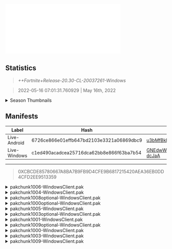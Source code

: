 <div style="pointer-events: none">
  <img style="pointer-events: none" src="https://raw.githubusercontent.com/Tectors/Archive/master/source/dependents/gen.20.30.svg" width="360" height="155">
<div>

## Statistics
> *++Fortnite+Release-20.30-CL-20037261-Windows*

> 2022-05-16 07:01:31.760929 | May 16th, 2022

<details>
  <summary>Season Thumbnails</summary>

  > Seasonal thumbnails are a season's normal ltms and their photos.

  | Name | ID |
  | - | - |
  | [Zero Build - Duos](https://raw.githubusercontent.com/Tectors/Archive/master/source/dependents/monthly-rotaton/playlist_nobuildbr_duo_20_30.png) | Playlist_NoBuildBR_Duo |
  | [Solo](https://raw.githubusercontent.com/Tectors/Archive/master/source/dependents/monthly-rotaton/playlist_defaultsolo_20_30.png) | Playlist_DefaultSolo |
  | [Zero Build - Trios](https://raw.githubusercontent.com/Tectors/Archive/master/source/dependents/monthly-rotaton/playlist_nobuildbr_trio_20_30.png) | Playlist_NoBuildBR_Trio |
  | [Zero Build - Solo](https://raw.githubusercontent.com/Tectors/Archive/master/source/dependents/monthly-rotaton/playlist_nobuildbr_solo_20_30.png) | Playlist_NoBuildBR_Solo |
</details>

## Manifests
| Label | Hash | Route |
| - | - | - |
| Live-Android | 6726ce866e01effb647bd2103e3321a06869dbc9 | [u3bMfBkhClfyUpMm3ka117g9jcm8hg](https://github.com/Tectors/Archive/blob/master/manifests/u3bMfBkhClfyUpMm3ka117g9jcm8hg.manifest) |
| Live-Windows | c1ed490acadcea25716dca62bb8e866f63ba7b54 | [GNEdwWsWRB54niwy70WJpDoF-dcJaA](https://github.com/Tectors/Archive/blob/master/manifests/GNEdwWsWRB54niwy70WJpDoF-dcJaA.manifest) |

---

> 0XCBCDE85780667A8BA7B9FB9D4CFE9B6817215420AEA36EB0DD4CFD2EE9513359

<details>
  <summary>pakchunk1006-WindowsClient.pak</summary>

  > FortniteGame/Content/Paks/pakchunk1006-WindowsClient.pak

  > 0x547927633B287636A6842DE8564BA52FBB0CA6C464C3D65C09C4A0BAFF5B6523

  </details>

<details>
  <summary>pakchunk1004-WindowsClient.pak</summary>

  > FortniteGame/Content/Paks/pakchunk1004-WindowsClient.pak

  > 0x5AC5CC6239355B6549F28F438FB157B1A2AF1CD787C9DAF6909122C0F4483305

  <img src="https://raw.githubusercontent.com/Tectors/Archive/master/source/dependents/referred/EID_Triumphant.svg" width="100"> 
</details>

<details>
  <summary>pakchunk1008optional-WindowsClient.pak</summary>

  > FortniteGame/Content/Paks/pakchunk1008optional-WindowsClient.pak

  > 0x68A4A21EFEF7FBCD08D8D67C94501B57B091C9118EE0B37D27B6BA823879D5BE

  <img src="https://raw.githubusercontent.com/Tectors/Archive/master/source/dependents/referred/Pickaxe_ID_785_ForsakeFemale.svg" width="100"> <img src="https://raw.githubusercontent.com/Tectors/Archive/master/source/dependents/referred/LSID_430_ForsakeBeginning.svg" width="100"> <img src="https://raw.githubusercontent.com/Tectors/Archive/master/source/dependents/referred/CID_A_393_Athena_Commando_F_Forsake.svg" width="100"> <img src="https://raw.githubusercontent.com/Tectors/Archive/master/source/dependents/referred/BID_995_ForsakeFemale.svg" width="100"> 
</details>

<details>
  <summary>pakchunk1000optional-WindowsClient.pak</summary>

  > FortniteGame/Content/Paks/pakchunk1000optional-WindowsClient.pak

  > 0xD97E86CF0A7E3D039E7A33FB1F0269F7C68EF694D50E75FFB79A5EE566B85B21

  <img src="https://raw.githubusercontent.com/Tectors/Archive/master/source/dependents/referred/Pickaxe_ID_794_CarbideKnightMale.svg" width="100"> <img src="https://raw.githubusercontent.com/Tectors/Archive/master/source/dependents/referred/CID_A_401_Athena_Commando_M_CarbideKnight.svg" width="100"> <img src="https://raw.githubusercontent.com/Tectors/Archive/master/source/dependents/referred/BID_A_006_CarbideKnightMale.svg" width="100"> 
</details>

<details>
  <summary>pakchunk1005-WindowsClient.pak</summary>

  > FortniteGame/Content/Paks/pakchunk1005-WindowsClient.pak

  > 0xC32C850F658EB6C8076C60B844D904BCB14D81B65685199CBBC9501E0D140453

  <img src="https://raw.githubusercontent.com/Tectors/Archive/master/source/dependents/referred/EID_Concentrate_0W5GY.svg" width="100"> 
</details>

<details>
  <summary>pakchunk1003optional-WindowsClient.pak</summary>

  > FortniteGame/Content/Paks/pakchunk1003optional-WindowsClient.pak

  > 0x32AAE1ACBEF16DED750993F0CF5A494F1F0CF3250719EFD51CBDBD54A94A54A8

  <img src="https://raw.githubusercontent.com/Tectors/Archive/master/source/dependents/referred/SPID_369_LittleEggDrops.svg" width="100"> <img src="https://raw.githubusercontent.com/Tectors/Archive/master/source/dependents/referred/SPID_368_LittleEggChick.svg" width="100"> <img src="https://raw.githubusercontent.com/Tectors/Archive/master/source/dependents/referred/Pickaxe_ID_771_LittleEggFemale.svg" width="100"> <img src="https://raw.githubusercontent.com/Tectors/Archive/master/source/dependents/referred/EID_LittleEgg_69OX0.svg" width="100"> <img src="https://raw.githubusercontent.com/Tectors/Archive/master/source/dependents/referred/CID_A_377_Athena_Commando_F_LittleEgg_OMNB5.svg" width="100"> <img src="https://raw.githubusercontent.com/Tectors/Archive/master/source/dependents/referred/BID_976_LittleEgg_Female_4EJ99.svg" width="100"> 
</details>

<details>
  <summary>pakchunk1001-WindowsClient.pak</summary>

  > FortniteGame/Content/Paks/pakchunk1001-WindowsClient.pak

  > 0xADD10498A76F9E6D3E11708D13C01A2F75CEBD559F2DD31539F6582A3E0ACF08

  <img src="https://raw.githubusercontent.com/Tectors/Archive/master/source/dependents/referred/MusicPack_131_MC.svg" width="100"> 
</details>

<details>
  <summary>pakchunk1009optional-WindowsClient.pak</summary>

  > FortniteGame/Content/Paks/pakchunk1009optional-WindowsClient.pak

  > 0xE0BAD7B4B10184BE49AAE02EE3F92AD438216F8FF7E796113ADDDC89783ECAC1

  <img src="https://raw.githubusercontent.com/Tectors/Archive/master/source/dependents/referred/Pickaxe_ID_792_RumbleMale.svg" width="100"> <img src="https://raw.githubusercontent.com/Tectors/Archive/master/source/dependents/referred/Pickaxe_ID_791_RumbleFemale.svg" width="100"> <img src="https://raw.githubusercontent.com/Tectors/Archive/master/source/dependents/referred/LSID_429_Rumble.svg" width="100"> <img src="https://raw.githubusercontent.com/Tectors/Archive/master/source/dependents/referred/Glider_ID_365_RumbleFemale.svg" width="100"> <img src="https://raw.githubusercontent.com/Tectors/Archive/master/source/dependents/referred/EID_Rumble_Male.svg" width="100"> <img src="https://raw.githubusercontent.com/Tectors/Archive/master/source/dependents/referred/EID_Rumble_Female.svg" width="100"> <img src="https://raw.githubusercontent.com/Tectors/Archive/master/source/dependents/referred/CID_A_385_Athena_Commando_F_Rumble.svg" width="100"> <img src="https://raw.githubusercontent.com/Tectors/Archive/master/source/dependents/referred/CID_A_384_Athena_Commando_M_Rumble.svg" width="100"> <img src="https://raw.githubusercontent.com/Tectors/Archive/master/source/dependents/referred/BID_988_Rumble.svg" width="100"> <img src="https://raw.githubusercontent.com/Tectors/Archive/master/source/dependents/referred/BID_987_Rumble_Female.svg" width="100"> 
</details>

<details>
  <summary>pakchunk1000-WindowsClient.pak</summary>

  > FortniteGame/Content/Paks/pakchunk1000-WindowsClient.pak

  > 0xD97E86CF0A7E3D039E7A33FB1F0269F7C68EF694D50E75FFB79A5EE566B85B21

  <img src="https://raw.githubusercontent.com/Tectors/Archive/master/source/dependents/referred/Pickaxe_ID_794_CarbideKnightMale.svg" width="100"> <img src="https://raw.githubusercontent.com/Tectors/Archive/master/source/dependents/referred/CID_A_401_Athena_Commando_M_CarbideKnight.svg" width="100"> <img src="https://raw.githubusercontent.com/Tectors/Archive/master/source/dependents/referred/BID_A_006_CarbideKnightMale.svg" width="100"> 
</details>

<details>
  <summary>pakchunk1003-WindowsClient.pak</summary>

  > FortniteGame/Content/Paks/pakchunk1003-WindowsClient.pak

  > 0x32AAE1ACBEF16DED750993F0CF5A494F1F0CF3250719EFD51CBDBD54A94A54A8

  <img src="https://raw.githubusercontent.com/Tectors/Archive/master/source/dependents/referred/SPID_369_LittleEggDrops.svg" width="100"> <img src="https://raw.githubusercontent.com/Tectors/Archive/master/source/dependents/referred/SPID_368_LittleEggChick.svg" width="100"> <img src="https://raw.githubusercontent.com/Tectors/Archive/master/source/dependents/referred/Pickaxe_ID_771_LittleEggFemale.svg" width="100"> <img src="https://raw.githubusercontent.com/Tectors/Archive/master/source/dependents/referred/EID_LittleEgg_69OX0.svg" width="100"> <img src="https://raw.githubusercontent.com/Tectors/Archive/master/source/dependents/referred/CID_A_377_Athena_Commando_F_LittleEgg_OMNB5.svg" width="100"> <img src="https://raw.githubusercontent.com/Tectors/Archive/master/source/dependents/referred/BID_976_LittleEgg_Female_4EJ99.svg" width="100"> 
</details>

<details>
  <summary>pakchunk1009-WindowsClient.pak</summary>

  > FortniteGame/Content/Paks/pakchunk1009-WindowsClient.pak

  > 0xE0BAD7B4B10184BE49AAE02EE3F92AD438216F8FF7E796113ADDDC89783ECAC1

  <img src="https://raw.githubusercontent.com/Tectors/Archive/master/source/dependents/referred/Pickaxe_ID_792_RumbleMale.svg" width="100"> <img src="https://raw.githubusercontent.com/Tectors/Archive/master/source/dependents/referred/Pickaxe_ID_791_RumbleFemale.svg" width="100"> <img src="https://raw.githubusercontent.com/Tectors/Archive/master/source/dependents/referred/LSID_429_Rumble.svg" width="100"> <img src="https://raw.githubusercontent.com/Tectors/Archive/master/source/dependents/referred/Glider_ID_365_RumbleFemale.svg" width="100"> <img src="https://raw.githubusercontent.com/Tectors/Archive/master/source/dependents/referred/EID_Rumble_Male.svg" width="100"> <img src="https://raw.githubusercontent.com/Tectors/Archive/master/source/dependents/referred/EID_Rumble_Female.svg" width="100"> <img src="https://raw.githubusercontent.com/Tectors/Archive/master/source/dependents/referred/CID_A_385_Athena_Commando_F_Rumble.svg" width="100"> <img src="https://raw.githubusercontent.com/Tectors/Archive/master/source/dependents/referred/CID_A_384_Athena_Commando_M_Rumble.svg" width="100"> <img src="https://raw.githubusercontent.com/Tectors/Archive/master/source/dependents/referred/BID_988_Rumble.svg" width="100"> <img src="https://raw.githubusercontent.com/Tectors/Archive/master/source/dependents/referred/BID_987_Rumble_Female.svg" width="100"> 
</details>

